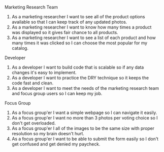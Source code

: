 Marketing Research Team

  1) As a marketing researcher I want to see all of the product options available so that I can keep track of any updated photos.
  3) As a marketing researcher I want to know how many times a product was displayed so it gives fair chance to all products.
  4) As a marketing researcher I want to see a list of each product and how many times it was clicked so I can choose the most popular for my catalog.

Developer

  1) As a developer I want to build code that is scalable so if any data changes it's easy to implement.
  2) As a developer I want to practice the DRY technique so it keeps the code fast and clean.
  3) As a developer I want to meet the needs of the marketing research team and focus group users so I can keep my job.

Focus Group

  1) As a focus group'er I want a simple webpage so I can navigate it easily.
  2) As a focus group'er I want no more than 3 photos per voting choice so I don't get overloaded.
  3) As a focus group'er I all of the images to be the same size with proper resolution so my brain doesn't hurt.
  4) As a focus group'er I want to be able to submit the form easily so I don't get confused and get denied my paycheck.
